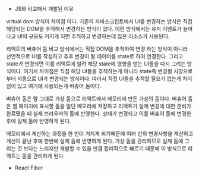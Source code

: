 - JS와 비교해서 개발된 이유

virtual dom 방식이 차이점 이다. 
기존의 자바스크립트에서 UI를 변경하는 방식은 직접 해당되는 DOM을 추적해서 변경하는 방식이 었다.
이런 방식에서는 유저 이벤트가 늘어나고 UI의 규모도 커지게 되면 추적하고 변경하는데 많은 리소스가 사용된다.

리액트의 버츄어 돔 비교 방식에서는 직접 DOM을 추적하여 변경 하는 방식이 아니라 선언적으로 UI를 작성하고 추후 변경이 될 데이터를 state로 하여 연결한다. 그리고 state가 변경되면 이를 리액트에 알려 해당 state에 영향을 받는 UI들을 다시 그리는 방식이다.
여기서 차이점은 직접 해당 UI들을 추적하는게 아니라 state즉 변경될 사항으로 부터 자동으로 UI가 변경되는 방식이다. 따라서 직접 UI들을 추적할 필요가 없는게 차이점이 있고 여기에 사용되는게 버츄어 돔이다.

버츄어 돔은 말 그대로 가상 돔으로 리액트에서 메모리에 만든 가상의 돔이다. 버츄어 돔은 웹 페이지에 표시할 돔을 일단 메모리에 저장하고 리액트가 실제 변경에 대한 준비가 완료됐을 때 실제 브라우저의 돔에 반영한다. 상태가 변경되고 이를 버츄어 돔에 변경한 후에 실제 돔에 반영하게 된다.

메모리에서 게산하는 과정을 한 번더 거치게 되기때문에 여러 번의 변경사항을 계산하고 계산이 끝난 후에 한번에 실제 돔에 반영하게 된다.
가상 돔을 관리하므로 실제 돔에 그리는 것 보다는 느리지만 개발할 수 있을 만큼 합리적으로 빠르기 때문에 이 방식으로 리액트는 돔을 관리하게 된다.

- React Fiber
